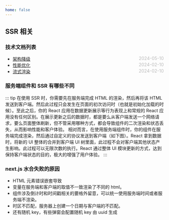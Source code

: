 ```yaml
---
home: false
---
```


## SSR 相关

### 技术文档列表

- [架构降级](./fallback-operation) <span style="color:#bbb; float:right">2024-05-10</span>
- [性能优化](./performance-optimization) <span style="color:#bbb; float:right">2024-02-10</span>
- [流式渲染](./stream) <span style="color:#bbb; float:right">2024-02-10</span>

### 服务端组件和 SSR 有哪些不同

::: tip
在使用 SSR 时，你需要先在服务端完成 HTML 的渲染，然后再将该 HTML 发送到客户端。然后此过程只会发生在页面的初次访问时（也就是初始化加载的时候）。至此之后，你的 React 应用在数据更新展示等行为表现上和常规的 React 应用没有任何区别。在展示更新之后的数据时，都是要么从客户端发送一个网络请求，要么页面整体刷新，但不管采用哪种方式，都会导致组件的二次渲染和状态丢失，从而影响性能和客户体验。
相对而言，在使用服务端组件时，你的组件在服务端完成渲染，然后通过自定义的协议发送到客户端（如下图）。React 拿到数据时，将新的 UI 整体的合并到客户端 UI 树里面，此过程不会对客户端其他状态产生影响。此过程可以无限次数的执行。React 通过整体 UI 模块更新的方式，达到保持客户端状态的目的，极大的增强了用户体验。
:::

### next.js 水合失败的原因

- HTML 元素错误嵌套导致
- 变量在服务端和客户端的取值不一致渲染了不同的 html。
- 组件涉及倒计时和时间戳相关的要格外留意，可以统一使用服务端时间或者服务端不渲染。
- 时区不匹配，服务器上创建一个日期与客户端的不匹配。
- 还有随机 key，有些弹窗会配置随机 key 由 uuid 生成
